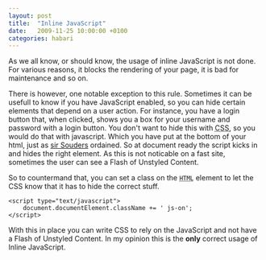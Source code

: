```yaml
---
layout: post
title:  "Inline JavaScript"
date:   2009-11-25 10:00:00 +0100
categories: habari
---
```

<p>As we all know, or should know, the usage of inline JavaScript is not done. For various reasons, it blocks the rendering of your page, it is bad for maintenance and so on.</p><p>There is however, one notable exception to this rule. Sometimes it can be usefull to know if you have JavaScript enabled, so you can hide certain elements that depend on a user action. For instance, you have a login button that, when clicked, shows you a box for your username and password with a login button. You don't want to hide this with <abbr title="Cascading StyleSheets">CSS</abbr>, so you would do that with javascript. Which you have put at the bottom of your html, just as <a href="http://www.stevesouders.com/" rel="met">sir Souders</a> ordained. So at document ready the script kicks in and hides the right element. As this is not noticable on a fast site, sometimes the user can see a Flash of Unstyled Content.</p><p>So to countermand that, you can set a class on the <code><abbr title="Hyper Text Markup Language">HTML</abbr></code> element to let the CSS know that it has to hide the correct stuff.</p>
<pre><code>&#60;script type="text/javascript"&#62;
	document.documentElement.className += ' js-on';
&#60;/script&#62;</code></pre><p>With this in place you can write CSS to rely on the JavaScript and not have a Flash of  Unstyled Content. In my opinion this is the <strong>only</strong> correct usage of Inline JavaScript.</p>
